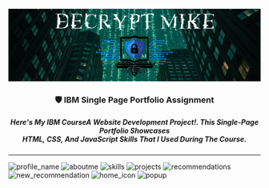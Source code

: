 <p align="center">
  <img src="DecryptMikeLogo.png" alt="DecryptMike Logo" style="max-width: 100%; height: auto;"/>
</p>

<h3 align="center">
    🛡️ IBM Single Page Portfolio Assignment
</h3>

<h5 align="center">
     Here's My IBM CourseA Website Development Project!. This Single-Page Portfolio Showcases<br>HTML, CSS, And JavaScript Skills That I Used During The Course. 
</h5>

---

![profile_name](https://github.com/user-attachments/assets/22550485-b63e-4a71-bab4-801ef4e9dee2)
![aboutme](https://github.com/user-attachments/assets/d5d894e2-ebed-4a4e-810a-d4979c8f38fb)
![skills](https://github.com/user-attachments/assets/64fc8ed4-2f3a-41f3-9039-a9202d6d8ccf)
![projects](https://github.com/user-attachments/assets/8f2cae5f-4af7-4ac8-aa03-fd35011930e9)
![recommendations](https://github.com/user-attachments/assets/180107c9-7765-4f10-accb-086db05bd1d2)
![new_recommendation](https://github.com/user-attachments/assets/e3a9aecf-b769-4de9-bbfd-83025c432ffd)
![home_icon](https://github.com/user-attachments/assets/76353c17-f6de-4dc8-b88f-78cd64799ad6)
![popup](https://github.com/user-attachments/assets/b74e801b-cabc-4b94-9572-8c9b9f62de94)
